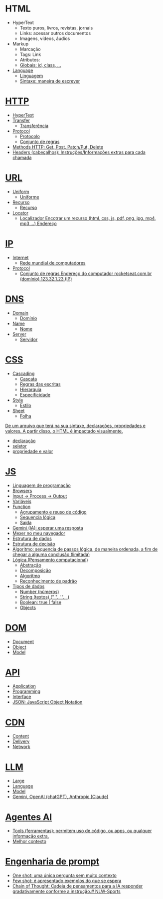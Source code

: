 # HTML

- HyperText
  - Texto puros, livros, revistas, jornais
  - Links: acessar outros documentos
  - Imagens, vídeos, áudios
- Markup
  - Marcação 
  - Tags: <a> Link </a>
  - Atributos: <a href="https://rocketseat.com.br">
  - Globais: id, class, ...
- Language
  - Linguagem
  - Sintaxe: maneira de escrever

# HTTP
- HyperText
- Transfer
  - Transferência
- Protocol
  - Protocolo
  - Conjunto de regras
- Methods HTTP: Get, Post, Patch/Put, Delete
- Headers (cabeçalhos): Instruções/Informações extras para cada chamada

# URL
- Uniform
  - Uniforme
- Recurso
  - Recurso 
- Locator
  - Localizador 
Encotrar um recurso (html, css, js, pdf, png, jpg, mp4, mp3 ...)
Endereço

# IP
- Internet
  - Rede mundial de computadores
- Protocol
  - Conjunto de regras
Endereço do computador
rocketseat.com.br (domínio)
123.32.1.23 (IP)

# DNS
- Domain
  - Domínio
- Name
  - Nome
- Server
  - Servidor

# CSS
- Cascading
  - Cascata
  - Regras das escritas
  - Hierarquia
  - Especificidade
- Style
  - Estilo
- Sheet
  - Folha

De um arquivo que terá na sua sintaxe, declarações, propriedades e valores.
A partir disso, o HTML é impactado visualmente.

- declaração
- seletor
- propriedade e valor

# JS

- Linguagem de programação
- Browsers 
- Input -> Process -> Output
- Variáveis
- Function
  - Agrupamento e reuso de código
  - Sequencia lógica
  - Saída
- Gemini (IA): esperar uma resposta
- Mexer no meu navegador
- Estrutura de dados
- Estrutura de decisão
- Algoritmo: sequencia de passos lógica, de maneira ordenada, a fim de chegar a alguma conclusão (limitada)
- Lógica (Pensamento computacional)
  - Abstração
  - Decomposição
  - Algoritmo
  - Reconhecimento de padrão
- Tipos de dados
  - Number (números)
  - String (textos) (" ", ' ', ` `)
  - Boolean: true | false
  - Objects

# DOM
- Document
- Object
- Model

# API
- Application
- Programming 
- Interface
- JSON: JavaScript Object Notation 

# CDN
- Content
- Delivery
- Network

# LLM
- Large
- Language
- Model
- Gemini, OpenAI (chatGPT), Anthropic (Claude)

# Agentes AI
- Tools (ferramentas): permitem uso de código, ou apps, ou qualquer informação extra.
- Melhor contexto

# Engenharia de prompt
- One shot: uma única pergunta sem muito contexto
- Few shot: é apresentado exemplos do que se espera
- Chain of Thought: Cadeia de pensamentos para a IA responder gradativamente conforme a instrução.#   N L W - S p o r t s  
 